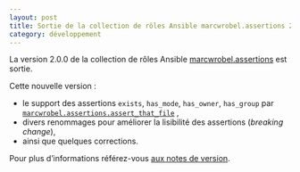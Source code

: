 ```yaml
---
layout: post
title: Sortie de la collection de rôles Ansible marcwrobel.assertions 2.0.0
category: développement
---
```


La version 2.0.0 de la collection de rôles
Ansible [marcwrobel.assertions](https://galaxy.ansible.com/marcwrobel/assertions) est sortie.

Cette nouvelle version :

- le support des assertions `exists`, `has_mode`, `has_owner`, `has_group`
  par [`marcwrobel.assertions.assert_that_file`](https://github.com/marcwrobel/ansible-collection-assertions/blob/main/ansible_collections/marcwrobel/assertions/roles/assert_that_file/README.md)
  ,
- divers renommages pour améliorer la lisibilité des assertions (_breaking change_),
- ainsi que quelques corrections.

Pour plus d’informations
référez-vous [aux notes de version](https://github.com/marcwrobel/ansible-collection-assertions/releases/tag/2.0.0).
